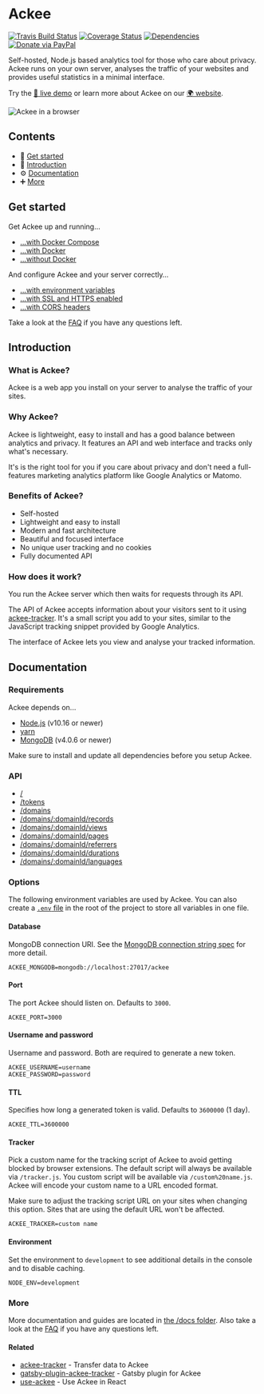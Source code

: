 # Ackee

[![Travis Build Status](https://travis-ci.org/electerious/Ackee.svg?branch=master)](https://travis-ci.org/electerious/Ackee) [![Coverage Status](https://coveralls.io/repos/github/electerious/Ackee/badge.svg?branch=master)](https://coveralls.io/github/electerious/Ackee?branch=master) [![Dependencies](https://david-dm.org/electerious/Ackee.svg)](https://david-dm.org/electerious/Ackee#info=dependencies) [![Donate via PayPal](https://img.shields.io/badge/paypal-donate-009cde.svg)](https://www.paypal.com/cgi-bin/webscr?cmd=_s-xclick&hosted_button_id=CYKBESW577YWE)

Self-hosted, Node.js based analytics tool for those who care about privacy. Ackee runs on your own server, analyses the traffic of your websites and provides useful statistics in a minimal interface.

Try the [🔮 live demo](https://demo.ackee.electerious.com) or learn more about Ackee on our [🌍 website](https://ackee.electerious.com).

![Ackee in a browser](https://s.electerious.com/images/ackee/readme.png)

## Contents

- 🏃 [Get started](#get-started)
- 📄 [Introduction](#introduction)
- ⚙️ [Documentation](#documentation)
- ➕ [More](#more)

## Get started

Get Ackee up and running…

- […with Docker Compose](docs/Get%20started.md#with-docker-compose)
- […with Docker](docs/Get%20started.md#with-docker)
- […without Docker](docs/Get%20started.md#without-docker)

And configure Ackee and your server correctly…

- […with environment variables](#options)
- […with SSL and HTTPS enabled](docs/SSL%20and%20HTTPS.md)
- […with CORS headers](docs/CORS%20headers.md)

Take a look at the [FAQ](docs/FAQ.md) if you have any questions left.

## Introduction

### What is Ackee?

Ackee is a web app you install on your server to analyse the traffic of your sites.

### Why Ackee?

Ackee is lightweight, easy to install and has a good balance between analytics and privacy. It features an API and web interface and tracks only what's necessary.

It's is the right tool for you if you care about privacy and don't need a full-features marketing analytics platform like Google Analytics or Matomo.

### Benefits of Ackee?

- Self-hosted
- Lightweight and easy to install
- Modern and fast architecture
- Beautiful and focused interface
- No unique user tracking and no cookies
- Fully documented API

### How does it work?

You run the Ackee server which then waits for requests through its API.

The API of Ackee accepts information about your visitors sent to it using [ackee-tracker](https://github.com/electerious/ackee-tracker). It's a small script you add to your sites, similar to the JavaScript tracking snippet provided by Google Analytics.

The interface of Ackee lets you view and analyse your tracked information.

## Documentation

### Requirements

Ackee depends on...

- [Node.js](https://nodejs.org/en/) (v10.16 or newer)
- [yarn](https://yarnpkg.com/en/)
- [MongoDB](https://www.mongodb.com) (v4.0.6 or newer)

Make sure to install and update all dependencies before you setup Ackee.

### API

- [/](docs/UI.md)
- [/tokens](docs/tokens.md)
- [/domains](docs/domains.md)
- [/domains/:domainId/records](docs/records.md)
- [/domains/:domainId/views](docs/views.md)
- [/domains/:domainId/pages](docs/pages.md)
- [/domains/:domainId/referrers](docs/referrers.md)
- [/domains/:domainId/durations](docs/durations.md)
- [/domains/:domainId/languages](docs/languages.md)

### Options

The following environment variables are used by Ackee. You can also create a [`.env` file](https://www.npmjs.com/package/dotenv) in the root of the project to store all variables in one file.

#### Database

MongoDB connection URI. See the [MongoDB connection string spec](https://docs.mongodb.com/manual/reference/connection-string/) for more detail.

```
ACKEE_MONGODB=mongodb://localhost:27017/ackee
```

#### Port

The port Ackee should listen on. Defaults to `3000`.

```
ACKEE_PORT=3000
```

#### Username and password

Username and password. Both are required to generate a new token.

```
ACKEE_USERNAME=username
ACKEE_PASSWORD=password
```

#### TTL

Specifies how long a generated token is valid. Defaults to `3600000` (1 day).

```
ACKEE_TTL=3600000
```

#### Tracker

Pick a custom name for the tracking script of Ackee to avoid getting blocked by browser extensions. The default script will always be available via `/tracker.js`. You custom script will be available via `/custom%20name.js`. Ackee will encode your custom name to a URL encoded format.

Make sure to adjust the tracking script URL on your sites when changing this option. Sites that are using the default URL won't be affected.

```
ACKEE_TRACKER=custom name
```

#### Environment

Set the environment to `development` to see additional details in the console and to disable caching.

```
NODE_ENV=development
```

### More

More documentation and guides are located in [the /docs folder](docs/). Also take a look at the [FAQ](docs/FAQ.md) if you have any questions left.

#### Related

- [ackee-tracker](https://github.com/electerious/ackee-tracker) - Transfer data to Ackee
- [gatsby-plugin-ackee-tracker](https://github.com/Burnsy/gatsby-plugin-ackee-tracker) - Gatsby plugin for Ackee
- [use-ackee](https://github.com/electerious/use-ackee) - Use Ackee in React